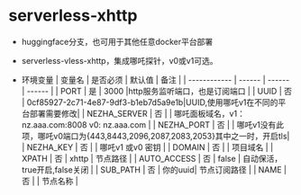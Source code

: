 

# serverless-xhttp
* huggingface分支，也可用于其他任意docker平台部署
* serverless-vless-xhttp，集成哪吒探针，v0或v1可选。

* 环境变量
  | 变量名        | 是否必须 | 默认值 | 备注 |
  | ------------ | ------ | ------ | ------ |
  | PORT         | 是 |  3000  |http服务监听端口，也是订阅端口     |
  | UUID         | 否 | 0cf85927-2c71-4e87-9df3-b1eb7d5a9e1b|UUID,使用哪吒v1在不同的平台部署需要修改|
  | NEZHA_SERVER | 否 |        | 哪吒面板域名，v1：nz.aaa.com:8008  v0: nz.aaa.com  |
  | NEZHA_PORT   | 否 |        | 哪吒v1没有此项，哪吒v0端口为{443,8443,2096,2087,2083,2053}其中之一时，开启tls|
  | NEZHA_KEY    | 否 |        | 哪吒v1 或v0 密钥                 |
  | DOMAIN       | 否 |        | 项目域名                         |
  | XPATH        | 否 |  xhttp | 节点路径                         | 
  | AUTO_ACCESS  | 否 |  false | 自动保活，true开启,false关闭       |
  | SUB_PATH     | 否 | 你的uuid| 节点订阅路径                      |
  | NAME         | 否 |        | 节点名称                         |
